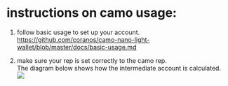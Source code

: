 # instructions on camo usage:
1. follow basic usage to set up your account.  
https://github.com/coranos/camo-nano-light-wallet/blob/master/docs/basic-usage.md

2. make sure your rep is set correctly to the camo rep.  
The diagram below shows how the intermediate account is calculated.  
![](https://i.imgur.com/6ZbTKmo.png)

